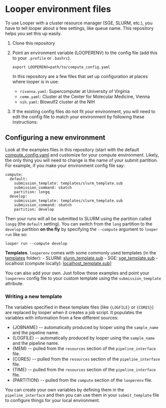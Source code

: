 # Looper environment files

To use Looper with a cluster resource manager (SGE, SLURM, etc.), you have to tell looper about a few settings, like queue name. This repository helps you set this up easily.

1. Clone this repository
2. Point an environment variable (LOOPERENV) to the config file (add this to your `.profile` or `.bashrc`).

	```
	export LOOPERENV=path/to/compute_config.yaml
	```

	In this repository are a few files that set up configuration at places where looper is in use:
	 * `rivanna.yaml`: Supercomputer at University of Virginia
	 * `cemm.yaml`: Cluster at the Center for Molecular Medicine, Vienna
	 * `nih.yaml`: Biowulf2 cluster at the NIH


3. If the existing config files do not fit your environment, you will need to edit the config file to match your environment by following these instructions:

## Configuring a new environment

Look at the examples files in this repository (start with the default [compute_config.yaml](compute_config.yaml) and customize for your compute environment. Likely, the only thing you will need to change is the name of your submit partition. For example, if you make your environment config file say:

```
compute:
  default:
    submission_template: templates/slurm_template.sub
    submission_command: sbatch
    partition: longq
  develop:
    submission_template: templates/slurm_template.sub
    submission_command: sbatch
    partition: develop
  ```

Then your runs will all be submitted to SLURM using the partition called `longq` (the `default` setting). You can switch from the `long` partition to the `develop` partition __on the fly__ by specifying the `--compute` argument to `looper run` like so:

```
looper run --compute develop
```

**Templates**. `looperenv` comes with some commonly used templates (in the [templates](/templates) folder):
	- SLURM: [slurm_template.sub](/templates/slurm_template.sub)
	- SGE: [sge_template.sub](/templates/sge_template.sub)
	- localhost (compute locally): [localhost_template.sub](/tempaltes/localhost_template.sub)]

You can also add your own. Just follow these examples and point your `looperenv` config file to your custom template using the `submission_template` attribute.

### Writing a new template

The variables specified in these template files (like `{LOGFILE}` or `{CORES}`) are replaced by looper when it creates a job script. It populates the variables with information from a few different sources:

- {JOBNAME} -- automatically produced by looper using the `sample_name` and the pipeline name.
- {LOGFILE} -- automatically produced by looper using the `sample_name` and the pipeline name.
- {MEM} -- pulled from the `resources` section of the `pipeline_interface` file.
- {CORES} -- pulled from the `resources` section of the `pipeline_interface` file.
- {TIME} -- pulled from the `resources` section of the `pipeline_interface` file.
- {PARTITION} -- pulled from the `compute` section of the `looperenv` file.

You can create your own variables by defining them in the `pipeline_interface` and then you can use them in your `submit_template` file to configure things for your local environment.
